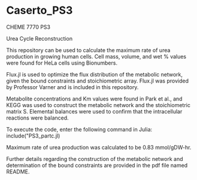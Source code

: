 # Caserto_PS3
CHEME 7770 PS3

Urea Cycle Reconstruction 

This repository can be used to calculate the maximum rate of urea production in growing human cells. Cell mass, volume, and wet % values
were found for HeLa cells using Bionumbers. 

Flux.jl is used to optimize the flux distribution of the metabolic network, given the bound constraints and stoichiometric array. 
Flux.jl was provided by Professor Varner and is included in this repository. 

Metabolite concentrations and Km values were found in Park et al., and KEGG was used to construct the metabolic network
and the stoichiometric matrix S. Elemental balances were used to confirm that the intracellular reactions were balanced. 

To execute the code, enter the following command in Julia: 
include("PS3_partc.jl)

Maximum rate of urea production was calculated to be 0.83 mmol/gDW-hr. 

Further details regarding the construction of the metabolic network and determination of the bound constraints are provided 
in the pdf file named README. 
